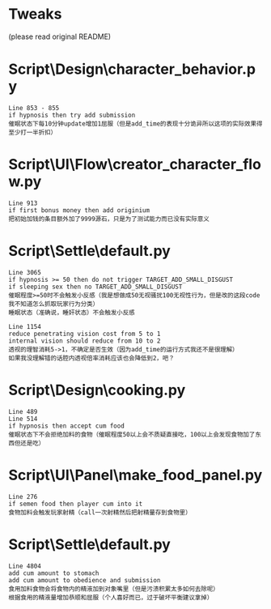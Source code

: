 # Tweaks
(please read original README)

# Script\Design\character_behavior.py    

    Line 853 - 855
    if hypnosis then try add submission
    催眠状态下每10分钟update增加1屈服（但是add_time的表现十分诡异所以这项的实际效果得至少打一半折扣）

# Script\UI\Flow\creator_character_flow.py   

    Line 913
    if first bonus money then add originium
    把初始加钱的条目额外加了9999源石，只是为了测试能力而已没有实际意义

# Script\Settle\default.py   

    Line 3065
    if hypnosis >= 50 then do not trigger TARGET_ADD_SMALL_DISGUST 
    if sleeping sex then no TARGET_ADD_SMALL_DISGUST
    催眠程度>=50时不会触发小反感（我是想做成50无视骚扰100无视性行为，但是改的这段code我不知道怎么抓取玩家行为分类）
    睡眠状态（准确说，睡奸状态）不会触发小反感

    Line 1154
    reduce penetrating vision cost from 5 to 1
    internal vision should reduce from 10 to 2
    透视的理智消耗5->1，不确定是否生效（因为add_time的运行方式我还不是很理解）
    如果我没理解错的话腔内透视倍率消耗应该也会降低到2，吧？

# Script\Design\cooking.py
    Line 489
    Line 514
    if hypnosis then accept cum food
    催眠状态下不会拒绝加料的食物（催眠程度50以上会不质疑直接吃，100以上会发现食物加了东西但还是吃）

# Script\UI\Panel\make_food_panel.py
    Line 276
    if semen food then player cum into it
    食物加料会触发玩家射精（call一次射精然后把射精量存到食物里）

# Script\Settle\default.py
    Line 4804
    add cum amount to stomach
    add cum amount to obedience and submission
    食用加料食物会将食物内的精液加到对象嘴里（但是污渍积累太多如何去除呢）
    根据食用的精液量增加恭顺和屈服（个人喜好而已，过于破坏平衡建议拿掉）